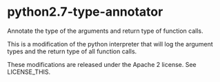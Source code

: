 python2.7-type-annotator
========================

Annotate the type of the arguments and return type of function calls.

This is a modification of the python interpreter that will log the argument
types and the return type of all function calls.

These modifications are released under the Apache 2 license. See LICENSE_THIS.
